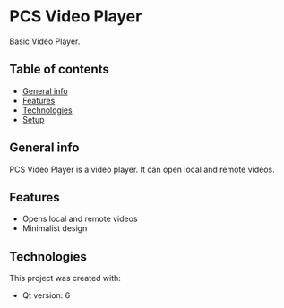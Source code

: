 # PCS Video Player
Basic Video Player.

## Table of contents

* [General info](#general-info)
* [Features](#features)
* [Technologies](#technologies)
* [Setup](#setup)

## General info

PCS Video Player is a video player. It can open local and remote videos.

## Features

* Opens local and remote videos
* Minimalist design

## Technologies

This project was created with:

* Qt version: 6
